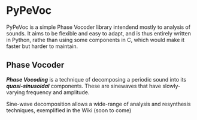 # PyPeVoc

PyPeVoc is a simple Phase Vocoder library intendend mostly to analysis of sounds. It aims to be flexible and easy to adapt, and is thus entirely written in Python, rathe than using some components in C, which would make it faster but harder to maintain.

## Phase Vocoder

***Phase Vocoding*** is a technique of decomposing a periodic sound into its ***quasi-sinusoidal*** components. These are sinewaves that have slowly-varying frequency and amplitude. 

Sine-wave decomposition allows a wide-range of analysis and resynthesis techniques, exemplified in the Wiki (soon to come) 

